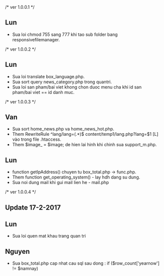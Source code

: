 /* ver 1.0.0.1 */

## Lun ##
- Sua loi chmod 755 sang 777 khi tao sub folder bang responsivefilemanager.

/* ver 1.0.0.2 */

## Lun ##
- Sua loi translate box_language.php.
- Sua sort query news_category.php trong quantri.
- Sua loi san pham/bai viet khong chon duoc menu cha khi id san pham/bai viet == id danh muc.

/* ver 1.0.0.3 */

## Van ##
- Sua sort home_news.php va home_news_hot.php.
- Them RewriteRule ^lang/lang=(.*)$ content/temp1/lang.php?lang=$1 [L] vào trong file .htaccess.
- Them $image_ = $image; de hien lai hinh khi chinh sua support_m.php.

## Lun ##
- function getIpAddress() chuyen tu box_total.php -> func.php.
- Them function get_operating_system() - lay hdh dang su dung.
- Sua noi dung mail khi gui mail lien he - mail.php

/* ver 1.0.0.4 */

## Update 17-2-2017
## Lun ##
- Sua loi quen mat khau trang quan tri

## Nguyen ##
- Sua box_total.php cap nhat cau sql sau dong : if ($row_count['yearnow'] != $namnay)